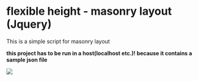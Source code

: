 # flexible height - masonry layout (Jquery)

This is a simple script for masonry layout

**this project has to be run in a host(localhost etc.)! because it contains a sample json file**

![](https://lh3.googleusercontent.com/pw/ACtC-3fLMuVSuB4bhXOiQnry3f8L4XQfF_Wy-oTGvOB7XH0I17RI5J85XHOnbreLp0aUOOW9uB1zgCHX9IXw-0gyKf6p5St4vnaCKT2LEZcuQoJU0gLR6AgcIVoLWUH4JaaaZOVYHqHafO_QIMeM7ZlY7zhd=w1443-h978-no?authuser=0)